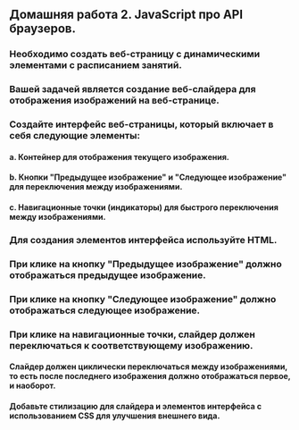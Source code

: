 ## Домашняя работа 2. JavaScript про API браузеров.
### Необходимо создать веб-страницу с динамическими элементами с расписанием занятий.

### Вашей задачей является создание веб-слайдера для отображения изображений на веб-странице.

### Создайте интерфейс веб-страницы, который включает в себя следующие элементы:
#### a. Контейнер для отображения текущего изображения.
#### b. Кнопки "Предыдущее изображение" и "Следующее изображение" для переключения между изображениями.
#### c. Навигационные точки (индикаторы) для быстрого переключения между изображениями.

### Для создания элементов интерфейса используйте HTML.
### При клике на кнопку "Предыдущее изображение" должно отображаться предыдущее изображение.
### При клике на кнопку "Следующее изображение" должно отображаться следующее изображение.
### При клике на навигационные точки, слайдер должен переключаться к соответствующему изображению.

#### Слайдер должен циклически переключаться между изображениями, то есть после последнего изображения должно отображаться первое, и наоборот.

#### Добавьте стилизацию для слайдера и элементов интерфейса с использованием CSS для улучшения внешнего вида.

